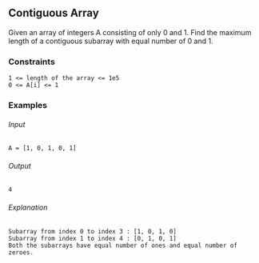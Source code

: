 ## Contiguous Array
Given an array of integers A consisting of only 0 and 1.
Find the maximum length of a contiguous subarray with equal number of 0 and 1.

### Constraints
```
1 <= length of the array <= 1e5
0 <= A[i] <= 1
```

### Examples
###### Input
```
A = [1, 0, 1, 0, 1]
```
###### Output
```
4
```
###### Explanation
```
Subarray from index 0 to index 3 : [1, 0, 1, 0]
Subarray from index 1 to index 4 : [0, 1, 0, 1]
Both the subarrays have equal number of ones and equal number of zeroes.
```